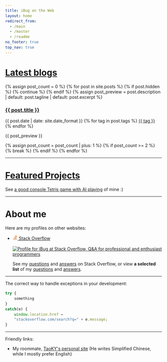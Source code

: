 ```yaml
---
title: iBug on the Web
layout: home
redirect_from: 
  - /main
  - /master
  - /readme
no_footer: true
top_nav: true
---
```



# [Latest blogs][blog]

<section class="post-panes">
{% assign post_count = 0 %}
{% for post in site.posts %}
{% if post.hidden %}
{% continue %}
{% endif %}
{% assign post_preview = post.description | default: post.tagline | default: post.excerpt %}
<article>
  <h3><a href="{{ post.url }}">{{ post.title }}</a></h3>
  <p style="margin-top: 0.8em" class="post-meta">
    <span class="post-meta-date">
      {{ post.date | date: site.date_format }}
    </span>
    <span class="post-meta-tags">
      {% for tag in post.tags %} <a href="/tags/{{ tag }}" class="tag post-meta-tag">{{ tag }}</a> {% endfor %}
    </span>
  </p>
  <p>{{ post_preview }}</p>
</article>
{% assign post_count = post_count | plus: 1 %}
{% if post_count >= 2 %}
{% break %}
{% endif %}
{% endfor %}
</section>

---

# [Featured Projects][pp]

See [a good console Tetris game with AI playing][TetrisAI] of mine :)

---

# About me

Here are my profiles on other websites:

- [<img src="/image/so-icon.png" width="16" height="16" /> Stack Overflow][so]

  [<img alt="Profile for iBug at Stack Overflow, Q&A for professional and enthusiast programmers" src="https://stackoverflow.com/users/flair/5958455.png" class="card" style="margin-top: 0.2rem;"/>][so]

  See my [questions][so-q] and [answers][so-a] on Stack Overflow, or view **a selected list** of my [questions][so-sq] and [answers][so-sa].

---

The correct way to handle exceptions in your development:

```javascript
try {
    something
}
catch(e) {
    window.location.href =
    "stackoverflow.com/search?q=" + e.message;
}
```

---

Friendly links:

- My roommate, [TaoKY's personal site](https://taoky.github.io) (He writes Simplified Chinese, while I mostly prefer English)


<!-- Links Section -->

  [TetrisAI]: https://ibug.github.io/TetrisAI
  [blog]: /blog
  [pp]: /project
  [gh]: https://github.com/iBug
  [so]: https://stackoverflow.com/users/5958455/ibug "Profile for iBug at Stack Overflow, Q&A for professional and enthusiast programmers"
  [so-q]: https://stackoverflow.com/users/5958455/ibug?tab=questions "iBug's questions on Stack Overflow"
  [so-a]: https://stackoverflow.com/users/5958455/ibug?tab=answers "iBug's answers on Stack Overflow"
  [so-sq]: /so/selected-questions
  [so-sa]: /so/selected-answers
